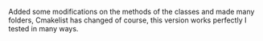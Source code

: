 Added some modifications on the methods of the classes and made many folders, Cmakelist has changed of course, this version works perfectly I tested in many ways. 

